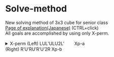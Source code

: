 # Solve-method
New solving method of 3x3 cube for senior class<br>
<a href="https://noriofujii.github.io/Solve-method/lukewarm.html">Page of explanation(Japanese)</a>
(CTRL+click)<br>
All goals are accomplished by using only X-perm.<br>
<details><summary>
X-perm (Left)  LUL’ULU2L’　　  Xp-a<br>
       (Right) R’U’RU’R’U’2R  Xp-b</summary>
　　<img src="images/L.gif" align="absmiddle">
→ <img src="images/U.gif" align="absmiddle">
→ <img src="images/L-.gif" align="absmiddle">
→ <img src="images/U.gif" align="absmiddle">
→ <img src="images/L.gif" align="absmiddle">
→ <img src="images/U2.gif" align="absmiddle">
→ <img src="images/L-.gif" align="absmiddle">
<br>
　　<img src="images/R-.gif" align="absmiddle">
→ <img src="images/U-.gif" align="absmiddle">
→ <img src="images/R.gif" align="absmiddle">
→ <img src="images/U-.gif" align="absmiddle">
→ <img src="images/R-.gif" align="absmiddle">
→ <img src="images/U-2.gif" align="absmiddle">
→ <img src="images/R.gif" align="absmiddle">
</details>
